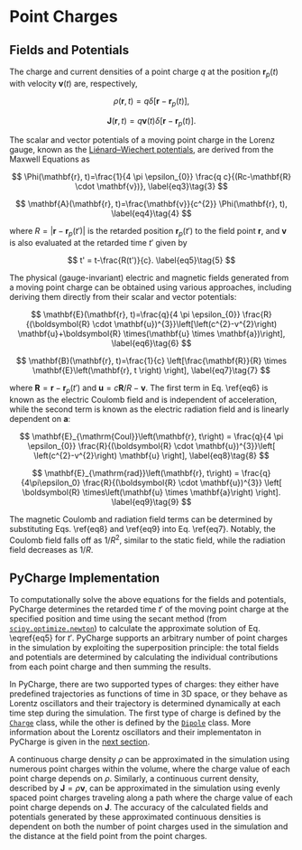 # Point Charges

## Fields and Potentials

The charge and current densities of a point charge $q$ at the position $\mathbf{r}_p(t)$ with velocity $\mathbf{v}(t)$ are, respectively,

$$
    \rho\left(\mathbf{r}, t\right) = q \delta\left[ \mathbf{r} - \mathbf{r}_p\left(t\right)\right], \label{eq1}\tag{1}
$$

$$
    \mathbf{J}\left(\mathbf{r}, t \right) = q \mathbf{v}(t) \delta \left[ \mathbf{r} - \mathbf{r}_p\left(t\right)\right]. \label{eq2}\tag{2}
$$

The scalar and vector potentials of a moving point charge in the Lorenz gauge, known as the [Liénard–Wiechert potentials](https://en.wikipedia.org/wiki/Li%C3%A9nard%E2%80%93Wiechert_potential), are derived from the Maxwell Equations as

$$
    \Phi(\mathbf{r}, t)=\frac{1}{4 \pi \epsilon_{0}} \frac{q c}{(Rc-\mathbf{R} \cdot \mathbf{v})}, \label{eq3}\tag{3}
$$

$$
    \mathbf{A}(\mathbf{r}, t)=\frac{\mathbf{v}}{c^{2}} \Phi(\mathbf{r}, t), \label{eq4}\tag{4}
$$

where $R=|\mathbf{r}-\mathbf{r}_p(t')|$ is the retarded position $\mathbf{r}_p(t')$ to the field point $\mathbf{r}$, and $\mathbf{v}$ is also evaluated at the retarded time $t'$ given by

$$
    t' = t-\frac{R(t')}{c}. \label{eq5}\tag{5}
$$

The physical (gauge-invariant) electric and magnetic fields generated from a moving point charge can be obtained using various approaches, including deriving them directly from their scalar and vector potentials:

$$
    \mathbf{E}(\mathbf{r}, t)=\frac{q}{4 \pi \epsilon_{0}} \frac{R}{(\boldsymbol{R} \cdot \mathbf{u})^{3}}\left[\left(c^{2}-v^{2}\right) \mathbf{u}+\boldsymbol{R} \times(\mathbf{u} \times \mathbf{a})\right], \label{eq6}\tag{6}
$$

$$
    \mathbf{B}(\mathbf{r}, t)=\frac{1}{c} \left[\frac{\mathbf{R}}{R} \times \mathbf{E}\left(\mathbf{r}, t \right) \right], \label{eq7}\tag{7}
$$

where $\mathbf{R}=\mathbf{r}-\mathbf{r}_p(t')$ and $\mathbf{u}= c \mathbf{R}/R-\mathbf{v}$. The first term in Eq. \ref{eq6} is known as the electric Coulomb field and is independent of acceleration, while the second term is known as the electric radiation field and is linearly dependent on $\mathbf{a}$:

$$
    \mathbf{E}_{\mathrm{Coul}}\left(\mathbf{r}, t\right) = \frac{q}{4 \pi \epsilon_{0}} \frac{R}{(\boldsymbol{R} \cdot \mathbf{u})^{3}}\left[ \left(c^{2}-v^{2}\right) \mathbf{u} \right], \label{eq8}\tag{8}
$$

$$
    \mathbf{E}_{\mathrm{rad}}\left(\mathbf{r}, t\right) = \frac{q}{4\pi\epsilon_0} \frac{R}{(\boldsymbol{R} \cdot \mathbf{u})^{3}} \left[ \boldsymbol{R} \times\left(\mathbf{u} \times \mathbf{a}\right) \right]. \label{eq9}\tag{9}
$$

The magnetic Coulomb and radiation field terms can be determined by substituting Eqs. \ref{eq8} and \ref{eq9} into Eq. \ref{eq7}. Notably, the Coulomb field falls off as $1/R^{2}$, similar to the static field, while the radiation field decreases as $1/R$.

## PyCharge Implementation

To computationally solve the above equations for the fields and potentials, PyCharge determines the retarded time $t'$ of the moving point charge at the specified position and time using the secant method (from [`scipy.optimize.newton`](https://docs.scipy.org/doc/scipy/reference/generated/scipy.optimize.newton.html)) to calculate the approximate solution of Eq. \eqref{eq5} for $t'$. PyCharge supports an arbitrary number of point charges in the simulation by exploiting the superposition principle: the total fields and potentials are determined by calculating the individual contributions from each point charge and then summing the results.

In PyCharge, there are two supported types of charges: they either have predefined trajectories as functions of time in 3D space, or they behave as Lorentz oscillators and their trajectory is determined dynamically at each time step during the simulation. The first type of charge is defined by the [`Charge`](../api_reference/charges-reference.md) class, while the other is defined by the [`Dipole`](../api_reference/dipole-reference.md) class. More information about the Lorentz oscillators and their implementaton in PyCharge is given in the [next section](lorentz_oscillators.md).

A continuous charge density $\rho$ can be approximated in the simulation using numerous point charges within the volume, where the charge value of each point charge depends on $\rho$. Similarly, a continuous current density, described by $\mathbf{J}=\rho \mathbf{v}$, can be approximated in the simulation using evenly spaced point charges traveling along a path where the charge value of each point charge depends on $\mathbf{J}$. The accuracy of the calculated fields and potentials generated by these approximated continuous densities is dependent on both the number of point charges used in the simulation and the distance at the field point from the point charges.

[^1]: J. Jackson. _Classic Electrodynamics_. Chapter 14.1
[^2]: D. Griffiths. _Introduction to Electrodynamics_. Chapter 10.3
